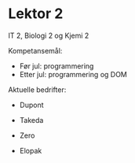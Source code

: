 # Lektor 2

IT 2, Biologi 2 og Kjemi 2

Kompetansemål:

- Før jul: programmering
- Etter jul: programmering og DOM

Aktuelle bedrifter:

- Dupont

- Takeda

- Zero

- Elopak

